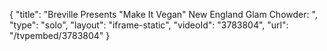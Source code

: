 {
    "title": "Breville Presents \"Make It Vegan\" New England Glam Chowder: ",
    "type": "solo",
    "layout": "iframe-static",
    "videoId": "3783804",
    "url": "\/tvpembed\/3783804"
}